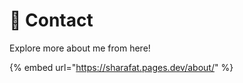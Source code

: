 # 📩 Contact

Explore more about me from here!

{% embed url="<https://sharafat.pages.dev/about/>" %}